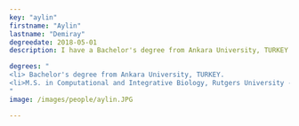 ```yaml
---
key: "aylin"
firstname: "Aylin"
lastname: "Demiray"
degreedate: 2018-05-01
description: I have a Bachelor's degree from Ankara University, TURKEY. I finished my M.S. in Dr. Piccoli's lab on Computational and Integrative Biology. I am interested in animal genetics and immunogenetics. I improved my computational and programming skills in his lab. I work for the Republic of Turkey Ministry of Agriculture and Forestry. "

degrees: "
<li> Bachelor's degree from Ankara University, TURKEY.
<li>M.S. in Computational and Integrative Biology, Rutgers University - Camden, NJ, USA.</li>
"
image: /images/people/aylin.JPG

---
```

